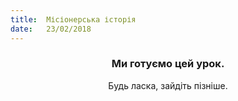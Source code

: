 ```yaml
---
title:  Місіонерська історія
date:   23/02/2018
---
```


### <center>Ми готуємо цей урок.</center>
<center>Будь ласка, зайдіть пізніше.</center>